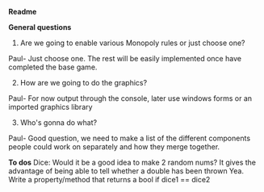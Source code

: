 **Readme**


**General questions**

1) Are we going to enable various Monopoly rules or just choose one?

Paul- Just choose one. The rest will be easily implemented once have completed the base game.

2) How are we going to do the graphics?

Paul- For now output through the console, later use windows forms or an imported graphics library

3) Who's gonna do what?

Paul- Good question, we need to make a list of the different components people could work on separately and how they merge together.

**To dos**
Dice: Would it be a good idea to make 2 random nums? It gives the advantage of being able to tell whether a double has been thrown
Yea. Write a property/method that returns a bool if dice1 == dice2